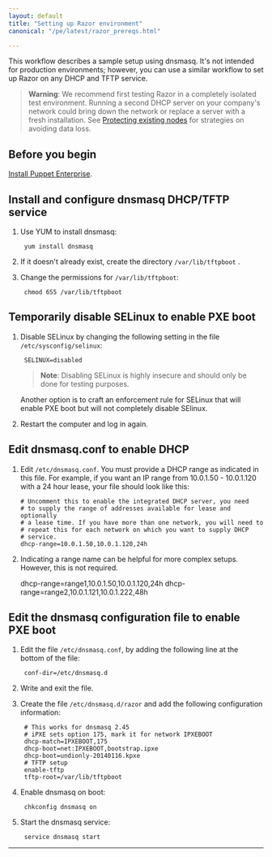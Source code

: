 ```yaml
---
layout: default
title: "Setting up Razor environment"
canonical: "/pe/latest/razor_prereqs.html"

---
```


This workflow describes a sample setup using dnsmasq. It's not intended for production environments; however, you can use a similar workflow to set up Razor on any DHCP and TFTP service.

>**Warning**: We recommend first testing Razor in a completely isolated test environment. Running a second DHCP server on your company's network could bring down the network or replace a server with a fresh installation. See [Protecting existing nodes](./razor_brownfield.html) for strategies on avoiding data loss.

## Before you begin

[Install Puppet Enterprise](./install_basic.html).

## Install and configure dnsmasq DHCP/TFTP service

1. Use YUM to install dnsmasq:

        yum install dnsmasq

2. If it doesn't already exist, create the directory `/var/lib/tftpboot` .
3. Change the permissions for `/var/lib/tftpboot`:

        chmod 655 /var/lib/tftpboot

## Temporarily disable SELinux to enable PXE boot

1. Disable SELinux by changing the following setting in the file `/etc/sysconfig/selinux`:

        SELINUX=disabled

    >**Note**: Disabling SELinux is highly insecure and should only be done for testing  purposes.

    Another option is to craft an enforcement rule for SELinux that will enable PXE boot but will not completely disable SElinux.

2. Restart the computer and log in again.

## Edit dnsmasq.conf to enable DHCP

1. Edit `/etc/dnsmasq.conf`.  You must provide a DHCP range as indicated in this file.  For example, if you want an IP range from 10.0.1.50 - 10.0.1.120 with a 24 hour lease, your file should look like this:

       # Uncomment this to enable the integrated DHCP server, you need
       # to supply the range of addresses available for lease and optionally
       # a lease time. If you have more than one network, you will need to
       # repeat this for each network on which you want to supply DHCP
       # service.
       dhcp-range=10.0.1.50,10.0.1.120,24h

2. Indicating a range name can be helpful for more complex setups.  However, this is not required.

      dhcp-range=range1,10.0.1.50,10.0.1.120,24h
      dhcp-range=range2,10.0.1.121,10.0.1.222,48h

## Edit the dnsmasq configuration file to enable PXE boot

1. Edit the file `/etc/dnsmasq.conf`, by adding the following line at the bottom of the file:

        conf-dir=/etc/dnsmasq.d

2. Write and exit the file.
3. Create the file `/etc/dnsmasq.d/razor` and add the following configuration information:

        # This works for dnsmasq 2.45
        # iPXE sets option 175, mark it for network IPXEBOOT
        dhcp-match=IPXEBOOT,175
        dhcp-boot=net:IPXEBOOT,bootstrap.ipxe
        dhcp-boot=undionly-20140116.kpxe
        # TFTP setup
        enable-tftp
        tftp-root=/var/lib/tftpboot

4. Enable dnsmasq on boot:

        chkconfig dnsmasq on

5. Start the dnsmasq service:

        service dnsmasq start




* * *
